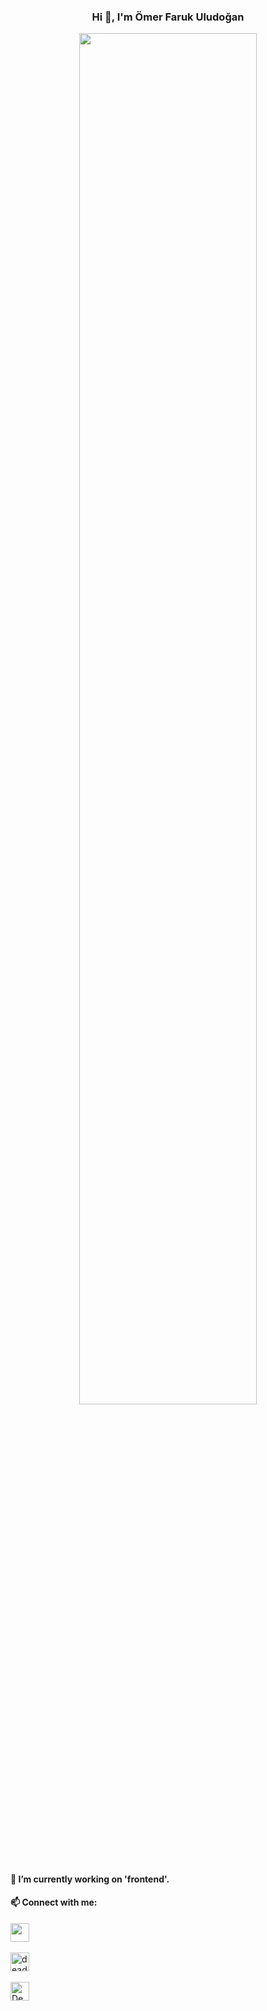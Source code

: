 <h3 align="center">Hi 👋, I'm Ömer Faruk Uludoğan</h3>
<p align="center">
<img width="75%" src="https://github-readme-stats.vercel.app/api?username=DeadsFire&show_icons=true&theme=blue-green")> </img>
</p>

<h4 align="left">🔭 I’m currently working on 'frontend'. <h4> 
  <h4 align="left">📫 Connect with me:</h4>
  <p>
    <a href="https://www.linkedin.com/in/farukuludogan" target="blank"><img align="center" src="https://www.vectorlogo.zone/logos/linkedin/linkedin-icon.svg" alt "omer-faruk-uludogan" height="30" width="30"/></a>&nbsp;
    <br>
    <br>
    <a href="https://www.instagram.com/faruk.uludgn/" target="blank"><img align="center" src="https://www.vectorlogo.zone/logos/instagram/instagram-icon.svg" alt="deads_fire" height="30" width="30" /></a>&nbsp;
    <br>
    <br>
    <a href="linkLİNKlink" target="blank"><img align="center" src="https://www.vectorlogo.zone/logos/twitter/twitter-official.svg" alt="Deadsfire61" height="30" width="30" /></a>&nbsp;
  </p>
<!--
**DeadsFire/DeadsFire** is a ✨ _special_ ✨ repository because its `README.md` (this file) appears on your GitHub profile.

Here are some ideas to get you started:

- 🔭 I’m currently working on ...
- 🌱 I’m currently learning ...
- 👯 I’m looking to collaborate on ...
- 🤔 I’m looking for help with ...
- 💬 Ask me about ...
- 📫 How to reach me: ...
- 😄 Pronouns: ...
- ⚡ Fun fact: ...
-->
